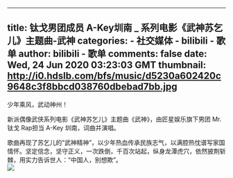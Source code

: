 
---
title: 钛戈男团成员 A-Key圳南 _ 系列电影《武神苏乞儿》主题曲-武神
categories: 
    - 社交媒体
    - bilibili - 歌单
author: bilibili - 歌单
comments: false
date: Wed, 24 Jun 2020 03:23:03 GMT
thumbnail: http://i0.hdslb.com/bfs/music/d5230a602420c9648c3f8bbcd038760dbebad7bb.jpg
---

<div>   
少年乘风，武动神州！

新派偶像武侠系列电影《武神苏乞儿》主题曲《武神》，由匠星娱乐旗下男团 Mr.钛戈 Rap担当 A-Key 圳南，词曲并演唱。

歌曲再现了苏乞儿的“武神精神”，以少年热血传承民族志气，以满腔热忱谱写家国情怀。坚定信念，坚守正义，一次跌倒，千百次站起，纵身龙潭虎穴，依然披荆斩棘，用实力告诉世人：“中国人，别想欺”。<br><img src="http://i0.hdslb.com/bfs/music/d5230a602420c9648c3f8bbcd038760dbebad7bb.jpg" referrerpolicy="no-referrer">  
</div>
            